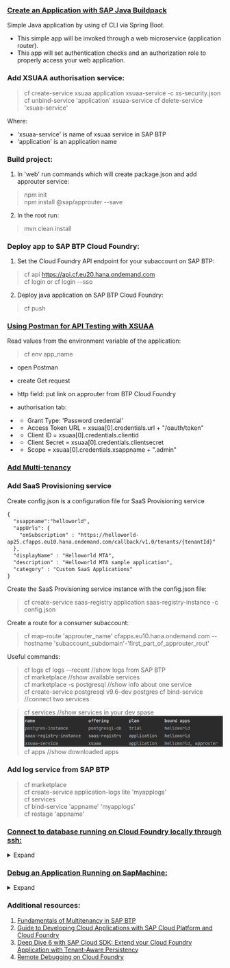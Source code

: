 ### [Create an Application with SAP Java Buildpack](https://developers.sap.com/tutorials/btp-cf-buildpacks-java-create.html)   
Simple Java application by using cf CLI via Spring Boot.
- This simple app will be invoked through a web microservice (application router).
- This app will set authentication checks and an authorization role to properly access
your web application.

### Add XSUAA authorisation service:
> cf create-service xsuaa application xsuaa-service -c xs-security.json  
> cf unbind-service 'application' xsuaa-service 
> cf delete-service 'xsuaa-service'

Where:  
- 'xsuaa-service' is name of xsuaa service in SAP BTP  
- 'application' is an application name


### Build project:  
1. In 'web' run commands which will create package.json and add approuter service:
> npm init  
> npm install @sap/approuter --save  
> 
2. In the root run:
> mvn clean install

### Deploy app to SAP BTP Cloud Foundry:  
1. Set the Cloud Foundry API endpoint for your subaccount on SAP BTP:  
> cf api https://api.cf.eu20.hana.ondemand.com  
> cf login or cf login --sso  

2. Deploy java application on SAP BTP Cloud Foundry:  
> cf push  

### [Using Postman for API Testing with XSUAA](https://blogs.sap.com/2020/03/02/using-postman-for-api-testing-with-xsuaa/)  
Read values from the environment variable of the application:
> cf env app_name

- open Postman
- create Get request
- http field: put link on approuter from BTP Cloud Foundry

- authorisation tab:  
- - Grant Type: 'Password credential'
- - Access Token URL = xsuaa[0].credentials.url + "/oauth/token"
- - Client ID = xsuaa[0].credentials.clientid
- - Client Secret = xsuaa[0].credentials.clientsecret
- - Scope = xsuaa[0].credentials.xsappname + ".admin"


### [Add Multi-tenancy](https://developers.sap.com/tutorials/cp-cf-security-xsuaa-multi-tenant.html)
### Add SaaS Provisioning service
Create config.json is a configuration file for SaaS Provisioning service
```
{
  "xsappname":"helloworld",
  "appUrls": {
    "onSubscription" : "https://helloworld-ap25.cfapps.eu10.hana.ondemand.com/callback/v1.0/tenants/{tenantId}"
  },
  "displayName" : "Helloworld MTA",
  "description" : "Helloworld MTA sample application",
  "category" : "Custom SaaS Applications"
}
```
Create the SaaS Provisioning service instance with the config.json file:  
> cf create-service saas-registry application saas-registry-instance -c config.json

Create a route for a consumer subaccount:  
> cf map-route 'approuter_name' cfapps.eu10.hana.ondemand.com --hostname 'subaccount_subdomain'-'first_part_of_approuter_rout'

Useful commands:
> cf logs <app name>
> cf logs <app name> --recent //show logs from SAP BTP  
> cf marketplace //show available services  
> cf marketplace -s postgresql //show info about one service  
> cf create-service postgresql v9.6-dev postgres
> cf bind-service <app name> <postgres-instance> //connect two services

> cf services //show services in your dev spase
> ![img.png](img.png)  
> cf apps //show downloaded apps

### Add log service from SAP BTP
> cf marketplace  
> cf create-service application-logs lite 'myapplogs'  
> cf services  
> cf bind-service 'appname' 'myapplogs'  
> cf restage 'appname'  



### [Connect to database running on Cloud Foundry locally through ssh:](https://docs.cloudfoundry.org/devguide/deploy-apps/ssh-services.html#ssh-tunnel)
<details><summary> Expand </summary>

1. Activate SSH for your app:
> cf enable-ssh <app_name>

2. Create a service key for your service instance using the cf create-service-key command:
> cf create-service-key <service_instance_name_in_BTP> <my_new_key_name>

3. Retrieve your new service key using the cf service-key command:
> cf service-key <service_instance_name_in_BTP> <my_new_key_name>

4. Open SSH connection:
> cf ssh -L <local_port>:<service_url>:<service_port> <app_name>
> like:
> cf ssh -L 63306:postgres-874206b5-a0c6-4b34-ba2f-cb1da9cfe5b1.cqryblsdrbcs.us-east-1.rds.amazonaws.com:3481 helloworld

* <local_port> is available local port for port forwarding. For example, 63306
* <service_url> is the address provided under hostname in the service key retrieved earlier.  
* <service_port> is the port provided under port.  
* <app_name> is the name of your app in SAP BTP.  

   5 Access your service instance from Intelij Idea
   ![img_2.png](img_2.png)
</details>

### [Debug an Application Running on SapMachine:](https://help.sap.com/docs/btp/sap-business-technology-platform/debug-java-web-application-running-on-sapmachine)
<details><summary> Expand </summary>

1. Configure application for debugging. Add setting to manifest.yaml:  
```
JBP_CONFIG_JAVA_OPTS: "[java_opts: '-agentlib:jdwp=transport=dt_socket,address=8000,server=y,suspend=n,onjcmd=y']"
env:
  JBP_CONFIG_SAP_MACHINE_JDK: "[default_debug_agent_active: true]"
```
2. Redeploy application: 
> cf push
3. Enter in file system of a remote app:  
> cf ssh < app name >
4. Move to 'bin' directory:  
> cd app/META-INF/.sap_java_buildpack/sap_machine_jdk/bin
5. Run the following command to found $JAVA_PID of debug process:  
'META-INF/.sap_java_buildpack/sap_machine_jdk/bin/java'
> ps aux  
> exit
6. Start the debug process. Replace $JAVA_PID on your number, and <app_name>:
> cf ssh <app_name> -c "export JAVA_PID=`ps java pid=` && app/META-INF/.sap_java_buildpack/sap_machine_jdk/bin/jcmd <JAVA_PID> VM.start_java_debugging"

7. Open SSH connection to debug process:
> cf ssh -N -T -L 8000:localhost:8000 <app_name>

8. Edit configuration for the debug process in Intellij IDEA:
   ![img_1.png](img_1.png)
</details>


### Additional resources:
1. [Fundamentals of Multitenancy in SAP BTP](https://blogs.sap.com/2022/08/27/fundamentals-of-multitenancy-in-sap-btp/)
2. [Guide to Developing Cloud Applications with SAP Cloud Platform and Cloud Foundry](https://habr.com/ru/companies/sap/articles/350690/)
3. [Deep Dive 6 with SAP Cloud SDK: Extend your Cloud Foundry Application with Tenant-Aware Persistency](https://blogs.sap.com/2017/12/20/deep-dive-6-with-sap-s4hana-cloud-sdk-extend-your-cloud-foundry-application-with-tenant-aware-persistency/)
4. [Remote Debugging on Cloud Foundry](https://blogs.sap.com/2019/07/24/remote-debugging-on-cloud-foundry/)





